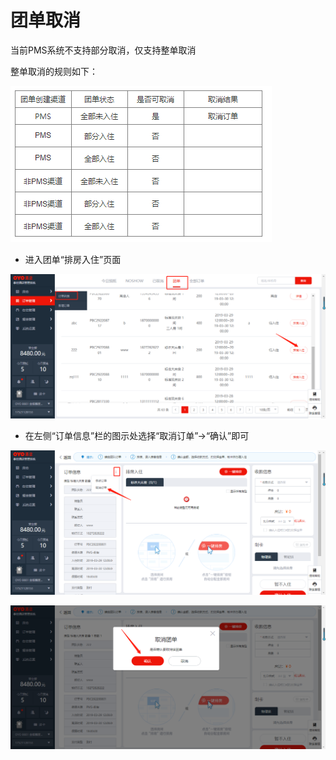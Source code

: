 # 团单取消

当前PMS系统不支持部分取消，仅支持整单取消

整单取消的规则如下：

![](../../../.gitbook/assets/image%20%28649%29.png)

* 进入团单“排房入住”页面

![](../../../.gitbook/assets/image%20%28610%29.png)

* 在左侧“订单信息”栏的图示处选择“取消订单”→“确认”即可

![](../../../.gitbook/assets/image%20%28617%29.png)

![](../../../.gitbook/assets/image%20%28380%29.png)

